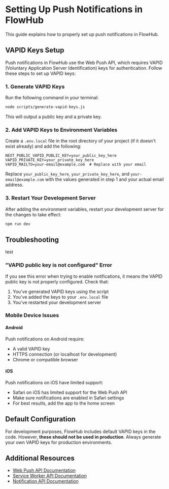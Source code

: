 # Setting Up Push Notifications in FlowHub

This guide explains how to properly set up push notifications in FlowHub.

## VAPID Keys Setup

Push notifications in FlowHub use the Web Push API, which requires VAPID (Voluntary Application Server Identification) keys for authentication. Follow these steps to set up VAPID keys:

### 1. Generate VAPID Keys

Run the following command in your terminal:

```bash
node scripts/generate-vapid-keys.js
```

This will output a public key and a private key.

### 2. Add VAPID Keys to Environment Variables

Create a `.env.local` file in the root directory of your project (if it doesn't exist already) and add the following:

```
NEXT_PUBLIC_VAPID_PUBLIC_KEY=your_public_key_here
VAPID_PRIVATE_KEY=your_private_key_here
VAPID_MAILTO=your-email@example.com  # Replace with your email
```

Replace `your_public_key_here`, `your_private_key_here`, and `your-email@example.com` with the values generated in step 1 and your actual email address.

### 3. Restart Your Development Server

After adding the environment variables, restart your development server for the changes to take effect:

```bash
npm run dev
```

## Troubleshooting
test
### "VAPID public key is not configured" Error

If you see this error when trying to enable notifications, it means the VAPID public key is not properly configured. Check that:

1. You've generated VAPID keys using the script
2. You've added the keys to your `.env.local` file
3. You've restarted your development server

### Mobile Device Issues

#### Android

Push notifications on Android require:
- A valid VAPID key
- HTTPS connection (or localhost for development)
- Chrome or compatible browser

#### iOS

Push notifications on iOS have limited support:
- Safari on iOS has limited support for the Web Push API
- Make sure notifications are enabled in Safari settings
- For best results, add the app to the home screen

## Default Configuration

For development purposes, FlowHub includes default VAPID keys in the code. However, **these should not be used in production**. Always generate your own VAPID keys for production environments.

## Additional Resources

- [Web Push API Documentation](https://developer.mozilla.org/en-US/docs/Web/API/Push_API)
- [Service Worker API Documentation](https://developer.mozilla.org/en-US/docs/Web/API/Service_Worker_API)
- [Notification API Documentation](https://developer.mozilla.org/en-US/docs/Web/API/Notification)